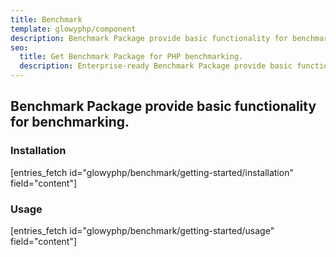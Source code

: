 ```yaml
---
title: Benchmark
template: glowyphp/component
description: Benchmark Package provide basic functionality for benchmarking.
seo:
  title: Get Benchmark Package for PHP benchmarking.
  description: Enterprise-ready Benchmark Package provide basic functionality for benchmarking.
---
```


<h2 class="font-normal text-lg">
Benchmark Package provide basic functionality for benchmarking.
</h2>

### Installation

[entries_fetch id="glowyphp/benchmark/getting-started/installation" field="content"]

### Usage

[entries_fetch id="glowyphp/benchmark/getting-started/usage" field="content"]
